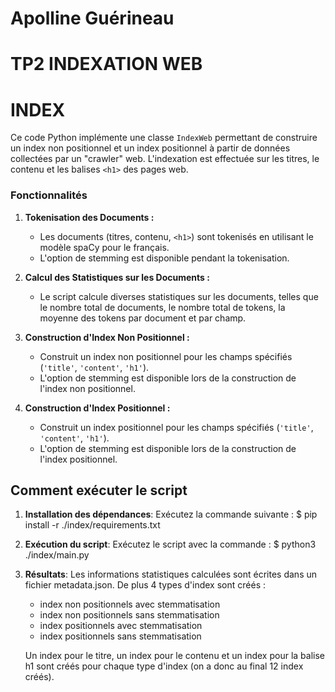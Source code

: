 # Apolline Guérineau
# TP2 INDEXATION WEB
# INDEX

Ce code Python implémente une classe `IndexWeb` permettant de construire un index non positionnel et un index positionnel à partir de données collectées par un "crawler" web. L'indexation est effectuée sur les titres, le contenu et les balises `<h1>` des pages web.

### Fonctionnalités

1. **Tokenisation des Documents :**
   - Les documents (titres, contenu, `<h1>`) sont tokenisés en utilisant le modèle spaCy pour le français.
   - L'option de stemming est disponible pendant la tokenisation.

2. **Calcul des Statistiques sur les Documents :**
   - Le script calcule diverses statistiques sur les documents, telles que le nombre total de documents, le nombre total de tokens, la moyenne des tokens par document et par champ.

3. **Construction d'Index Non Positionnel :**
   - Construit un index non positionnel pour les champs spécifiés (`'title'`, `'content'`, `'h1'`).
   - L'option de stemming est disponible lors de la construction de l'index non positionnel.

4. **Construction d'Index Positionnel :**
   - Construit un index positionnel pour les champs spécifiés (`'title'`, `'content'`, `'h1'`).
   - L'option de stemming est disponible lors de la construction de l'index positionnel.

## Comment exécuter le script

1. **Installation des dépendances**:
   Exécutez la commande suivante :
   $ pip install -r ./index/requirements.txt

2. **Exécution du script**:
    Exécutez le script avec la commande :
    $ python3 ./index/main.py

3. **Résultats**:
    Les informations statistiques calculées sont écrites dans un fichier metadata.json. De plus 4 types d'index sont créés : 
    * index non positionnels avec stemmatisation 
    * index non positionnels sans stemmatisation
    * index positionnels avec stemmatisation 
    * index positionnels sans stemmatisation

    Un index pour le titre, un index pour le contenu et un index pour la balise h1 sont créés pour chaque type d'index (on a donc au final 12 index créés).
